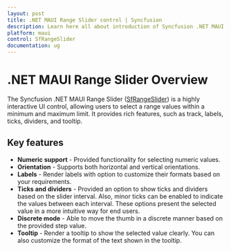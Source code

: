 ```yaml
---
layout: post
title: .NET MAUI Range Slider control | Syncfusion
description: Learn here all about introduction of Syncfusion .NET MAUI Range Slider (SfRangeSlider) control with key features and more.
platform: maui
control: SfRangeSlider
documentation: ug
---
```


# .NET MAUI Range Slider Overview

The Syncfusion .NET MAUI Range Slider ([SfRangeSlider](https://www.syncfusion.com/maui-controls/maui-range-slider)) is a highly interactive UI control, allowing users to select a range values within a minimum and maximum limit. It provides rich features, such as track, labels, ticks, dividers, and tooltip.

## Key features

* **Numeric support** - Provided functionality for selecting numeric values.
* **Orientation** - Supports both horizontal and vertical orientations.
* **Labels** - Render labels with option to customize their formats based on your requirements.
* **Ticks and dividers** - Provided an option to show ticks and dividers based on the slider interval. Also, minor ticks can be enabled to indicate the values between each interval. These options present the selected value in a more intuitive way for end users.
* **Discrete mode** - Able to move the thumb in a discrete manner based on the provided step value.
* **Tooltip** - Render a tooltip to show the selected value clearly. You can also customize the format of the text shown in the tooltip.

